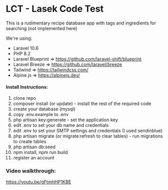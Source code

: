 # LCT - Lasek Code Test

This is a rudimentary recipe database app with tags and ingredients for searching (not implemented here)

We're using:

* Laravel 10.6
* PHP 8.2
* Laravel Blueprint => https://github.com/laravel-shift/blueprint
* Laravel Breeze => https://github.com/laravel/breeze
* Tailwind => https://tailwindcss.com/
* Alpine.js => https://alpinejs.dev/

#### Install Instructions:

1) clone repo
2) composer install (or update) - install the rest of the required code
3) create your database (mysql)
4) copy .env.example to .env
5) php artisan key:generate - set the application key 
6) edit .env to set your db name and credentials
7) edit .env to set your SMTP settings and credentials (I used sendinblue)
8) php artisan migrate (or migrate:refresh to clear tables) - run migrations to create tables
9) php artisan db:seed
10) npm install, npm run build
11) register an account

### Video walkthrough:
https://youtu.be/gFtmhHP1KBE
